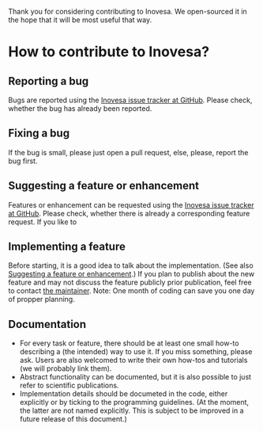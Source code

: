 Thank you for considering contributing to Inovesa.
We open-sourced it in the hope that it will be most useful that way.


# How to contribute to Inovesa?

## Reporting a bug

Bugs are reported using the
[Inovesa issue tracker at GitHub](https://github.com/Inovesa/Inovesa/issues).
Please check, whether the bug has already been reported.

## Fixing a bug

If the bug is small, please just open a pull request,
else, please, report the bug first.


## Suggesting a feature or enhancement

Features or enhancement can be requested using the
[Inovesa issue tracker at GitHub](https://github.com/Inovesa/Inovesa/issues).
Please check, whether there is already a corresponding feature request.
If you like to 


## Implementing a feature

Before starting, it is a good idea to talk about the implementation.
(See also
[Suggesting a feature or enhancement](#suggesting-a-feature-or-enhancement).)
If you plan to publish about the new feature
and may not discuss the feature publicly prior publication,
feel free to contact [the maintainer](CONTRIBUTORS.md#maintainer).
Note: One month of coding can save you one day of propper planning.


## Documentation

* For every task or feature, there should be at least one
small how-to describing a (the intended) way to use it.
If you miss something, please ask.
Users are also welcomed to write their own how-tos and tutorials
(we will probably link them).
* Abstract functionality can be documented,
but it is also possible to just refer to scientific publications.
* Implementation details should be documeted in the code,
either explicitly or by ticking to the programming guidelines.
(At the moment, the latter are not named explicitly.
This is subject to be improved in a future release of this document.)



